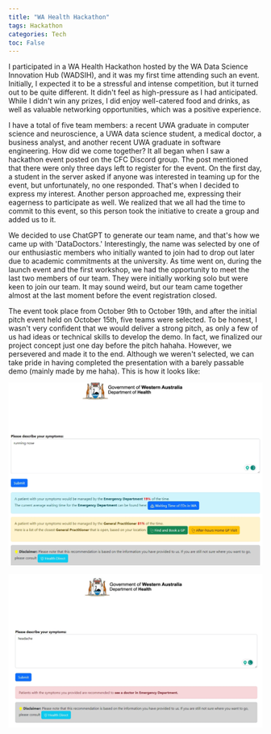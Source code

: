 ```yaml
---
title: "WA Health Hackathon"
tags: Hackathon
categories: Tech 
toc: False
---
```



I participated in a WA Health Hackathon hosted by the WA Data Science Innovation Hub (WADSIH), and it was my first time attending such an event. Initially, I expected it to be a stressful and intense competition, but it turned out to be quite different. It didn't feel as high-pressure as I had anticipated. While I didn't win any prizes, I did enjoy well-catered food and drinks, as well as valuable networking opportunities, which was a positive experience.

I have a total of five team members: a recent UWA graduate in computer science and neuroscience, a UWA data science student, a medical doctor, a business analyst, and another recent UWA graduate in software engineering. How did we come together? It all began when I saw a hackathon event posted on the CFC Discord group. The post mentioned that there were only three days left to register for the event. On the first day, a student in the server asked if anyone was interested in teaming up for the event, but unfortunately, no one responded. That's when I decided to express my interest. Another person approached me, expressing their eagerness to participate as well. We realized that we all had the time to commit to this event, so this person took the initiative to create a group and added us to it.

We decided to use ChatGPT to generate our team name, and that's how we came up with 'DataDoctors.' Interestingly, the name was selected by one of our enthusiastic members who initially wanted to join had to drop out later due to academic commitments at the university. As time went on, during the launch event and the first workshop, we had the opportunity to meet the last two members of our team. They were initially working solo but were keen to join our team. It may sound weird, but our team came together almost at the last moment before the event registration closed.

The event took place from October 9th to October 19th, and after the initial pitch event held on October 15th, five teams were selected. To be honest, I wasn't very confident that we would deliver a strong pitch, as only a few of us had ideas or technical skills to develop the demo. In fact, we finalized our project concept just one day before the pitch hahaha. However, we persevered and made it to the end. Although we weren't selected, we can take pride in having completed the presentation with a barely passable demo (mainly made by me haha). This is how it looks like:

![demo1](/assets/source/image/blog/wa-health-hackathon-demo1.png)



![demo2](/assets/source/image/blog/wa-health-hackathon-demo2.png)


